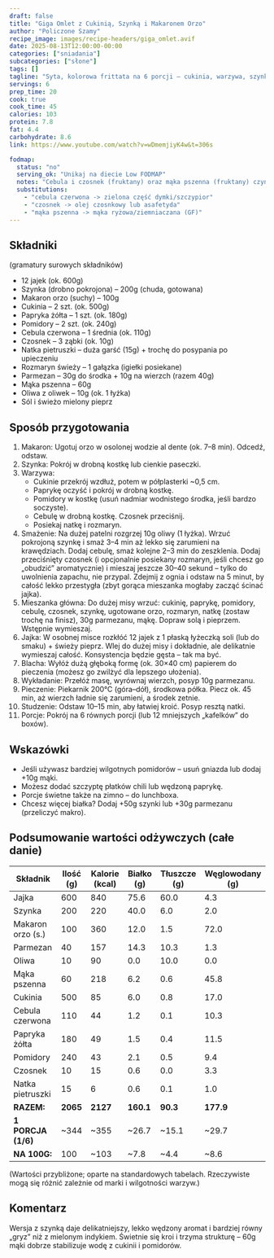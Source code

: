 ```yaml
---
draft: false  
title: "Giga Omlet z Cukinią, Szynką i Makaronem Orzo"  
author: "Policzone Szamy"  
recipe_image: images/recipe-headers/giga_omlet.avif  
date: 2025-08-13T12:00:00-00:00  
categories: ["sniadania"]
subcategories: ["słone"]  
tags: []  
tagline: "Syta, kolorowa frittata na 6 porcji – cukinia, warzywa, szynka i chrupiące orzo."  
servings: 6  
prep_time: 20  
cook: true  
cook_time: 45  
calories: 103  
protein: 7.8  
fat: 4.4  
carbohydrate: 8.6  
link: https://www.youtube.com/watch?v=wDmemjiyK4w&t=306s

fodmap:
  status: "no"
  serving_ok: "Unikaj na diecie Low FODMAP"
  notes: "Cebula i czosnek (fruktany) oraz mąka pszenna (fruktany) czynią to danie nieodpowiednim."
  substitutions:
    - "cebula czerwona -> zielona część dymki/szczypior"
    - "czosnek -> olej czosnkowy lub asafetyda"
    - "mąka pszenna -> mąka ryżowa/ziemniaczana (GF)"
---
```


## Składniki

(gramatury surowych składników)

* 12 jajek (ok. 600g)  
* Szynka (drobno pokrojona) – 200g (chuda, gotowana)  
* Makaron orzo (suchy) – 100g  
* Cukinia – 2 szt. (ok. 500g)  
* Papryka żółta – 1 szt. (ok. 180g)  
* Pomidory – 2 szt. (ok. 240g)  
* Cebula czerwona – 1 średnia (ok. 110g)  
* Czosnek – 3 ząbki (ok. 10g)  
* Natka pietruszki – duża garść (15g) + trochę do posypania po upieczeniu  
* Rozmaryn świeży – 1 gałązka (igiełki posiekane)  
* Parmezan – 30g do środka + 10g na wierzch (razem 40g)  
* Mąka pszenna – 60g  
* Oliwa z oliwek – 10g (ok. 1 łyżka)  
* Sól i świeżo mielony pieprz  

## Sposób przygotowania

1. Makaron: Ugotuj orzo w osolonej wodzie al dente (ok. 7–8 min). Odcedź, odstaw.  
2. Szynka: Pokrój w drobną kostkę lub cienkie paseczki.
3. Warzywa:  
   * Cukinie przekrój wzdłuż, potem w półplasterki ~0,5 cm.  
   * Paprykę oczyść i pokrój w drobną kostkę.  
   * Pomidory w kostkę (usuń nadmiar wodnistego środka, jeśli bardzo soczyste).  
   * Cebulę w drobną kostkę. Czosnek przeciśnij.  
   * Posiekaj natkę i rozmaryn.
4. Smażenie: Na dużej patelni rozgrzej 10g oliwy (1 łyżka). Wrzuć pokrojoną szynkę i smaż 3–4 min aż lekko się zarumieni na krawędziach. Dodaj cebulę, smaż kolejne 2–3 min do zeszklenia. Dodaj przeciśnięty czosnek (i opcjonalnie posiekany rozmaryn, jeśli chcesz go „obudzić” aromatycznie) i mieszaj jeszcze 30–40 sekund – tylko do uwolnienia zapachu, nie przypal. Zdejmij z ognia i odstaw na 5 minut, by całość lekko przestygła (zbyt gorąca mieszanka mogłaby zacząć ścinać jajka).  
5. Mieszanka główna: Do dużej misy wrzuć: cukinię, paprykę, pomidory, cebulę, czosnek, szynkę, ugotowane orzo, rozmaryn, natkę (zostaw trochę na finisz), 30g parmezanu, mąkę. Dopraw solą i pieprzem. Wstępnie wymieszaj.  
6. Jajka: W osobnej misce rozkłóć 12 jajek z 1 płaską łyżeczką soli (lub do smaku) + świeży pieprz. Wlej do dużej misy i dokładnie, ale delikatnie wymieszaj całość. Konsystencja będzie gęsta – tak ma być.  
7. Blacha: Wyłóż dużą głęboką formę (ok. 30×40 cm) papierem do pieczenia (możesz go zwilżyć dla lepszego ułożenia).  
8. Wykładanie: Przełóż masę, wyrównaj wierzch, posyp 10g parmezanu.  
9. Pieczenie: Piekarnik 200°C (góra–dół), środkowa półka. Piecz ok. 45 min, aż wierzch ładnie się zarumieni, a środek zetnie.  
10. Studzenie: Odstaw 10–15 min, aby łatwiej kroić. Posyp resztą natki.  
11. Porcje: Pokrój na 6 równych porcji (lub 12 mniejszych „kafelków” do boxów).  

## Wskazówki

* Jeśli używasz bardziej wilgotnych pomidorów – usuń gniazda lub dodaj +10g mąki.  
* Możesz dodać szczyptę płatków chili lub wędzoną paprykę.  
* Porcje świetne także na zimno – do lunchboxa.  
* Chcesz więcej białka? Dodaj +50g szynki lub +30g parmezanu (przeliczyć makro).  

## Podsumowanie wartości odżywczych (całe danie)

| Składnik          | Ilość (g) | Kalorie (kcal) | Białko (g) | Tłuszcze (g) | Węglowodany (g) |
|-------------------|-----------|----------------|------------|--------------|-----------------|
| Jajka             | 600       | 840            | 75.6       | 60.0         | 4.3             |
| Szynka            | 200       | 220            | 40.0       | 6.0          | 2.0             |
| Makaron orzo (s.) | 100       | 360            | 12.0       | 1.5          | 72.0            |
| Parmezan          | 40        | 157            | 14.3       | 10.3         | 1.3             |
| Oliwa             | 10        | 90             | 0.0        | 10.0         | 0.0             |
| Mąka pszenna      | 60        | 218            | 6.2        | 0.6          | 45.8            |
| Cukinia           | 500       | 85             | 6.0        | 0.8          | 17.0            |
| Cebula czerwona   | 110       | 44             | 1.2        | 0.1          | 10.3            |
| Papryka żółta     | 180       | 49             | 1.5        | 0.4          | 11.5            |
| Pomidory          | 240       | 43             | 2.1        | 0.5          | 9.4             |
| Czosnek           | 10        | 15             | 0.6        | 0.0          | 3.3             |
| Natka pietruszki  | 15        | 6              | 0.6        | 0.1          | 1.0             |
| **RAZEM:**        | **2065**  | **2127**       | **160.1**  | **90.3**     | **177.9**       |
| **1 PORCJA (1/6)**| ~344      | ~355           | ~26.7      | ~15.1        | ~29.7           |
| **NA 100G:**      | 100       | ~103           | ~7.8       | ~4.4         | ~8.6            |

(Wartości przybliżone; oparte na standardowych tabelach. Rzeczywiste mogą się różnić zależnie od marki i wilgotności warzyw.)

## Komentarz

Wersja z szynką daje delikatniejszy, lekko wędzony aromat i bardziej równy „gryz” niż z mielonym indykiem. Świetnie się kroi i trzyma strukturę – 60g mąki dobrze stabilizuje wodę z cukinii i pomidorów.
